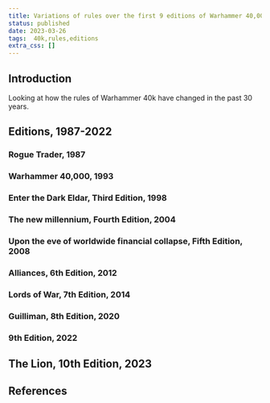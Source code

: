 ```yaml
---
title: Variations of rules over the first 9 editions of Warhammer 40,0000
status: published
date: 2023-03-26
tags:  40k,rules,editions
extra_css: []
---
```

## Introduction

Looking at how the rules of Warhammer 40k have changed in the past 30 years.

## Editions, 1987-2022
### Rogue Trader, 1987
### Warhammer 40,000, 1993
### Enter the Dark Eldar, Third Edition, 1998
### The new millennium, Fourth Edition, 2004
### Upon the eve of worldwide financial collapse, Fifth Edition, 2008
### Alliances, 6th Edition, 2012
### Lords of War, 7th Edition, 2014
### Guilliman, 8th Edition, 2020
### 9th Edition, 2022

## The Lion, 10th Edition, 2023
## References

